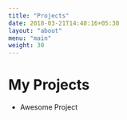 ```yaml
---
title: "Projects"
date: 2018-03-21T14:40:16+05:30
layout: "about"
menu: "main"
weight: 30
---
```


# My Projects

- Awesome Project

